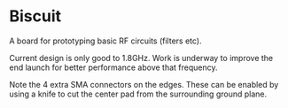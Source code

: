 # Biscuit
A board for prototyping basic RF circuits (filters etc).

Current design is only good to 1.8GHz. Work is underway to improve the end launch for better performance above that frequency.

Note the 4 extra SMA connectors on the edges. These can be enabled by using a knife to cut the center pad from the surrounding ground plane.
